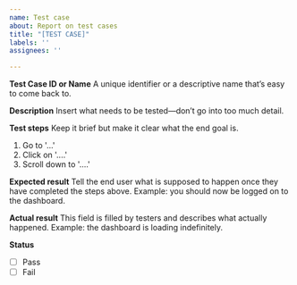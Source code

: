```yaml
---
name: Test case
about: Report on test cases
title: "[TEST CASE]"
labels: ''
assignees: ''

---
```


**Test Case ID or Name**
A unique identifier or a descriptive name that’s easy to come back to.

**Description**
Insert what needs to be tested—don’t go into too much detail.

**Test steps**
Keep it brief but make it clear what the end goal is.

1. Go to '...'
2. Click on '....'
3. Scroll down to '....'

**Expected result**
Tell the end user what is supposed to happen once they have completed the steps above. Example: you should now be logged on to the dashboard.

**Actual result**
This field is filled by testers and describes what actually happened. Example: the dashboard is loading indefinitely.

**Status**
- [ ] Pass
- [ ] Fail
